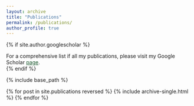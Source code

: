 ```yaml
---
layout: archive
title: "Publications"
permalink: /publications/
author_profile: true
---
```


{% if site.author.googlescholar %}
  <div class="wordwrap">For a comprehensive list if all my publications, please visit my Google Scholar <a href="{{site.author.googlescholar}}" style="color: rgb(19, 82, 39);">page</a>.</div>
{% endif %}

{% include base_path %}

{% for post in site.publications reversed %}
  {% include archive-single.html %}
{% endfor %}

